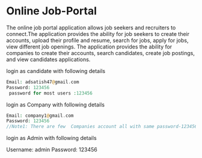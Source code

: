 # Online Job-Portal

The online job portal application allows job seekers and recruiters to connect.The application provides the ability for job seekers to create their accounts, upload their profile and resume, search for jobs, apply for jobs, view different job openings. The application provides the ability for companies to create their accounts, search candidates, create job postings, and view candidates applications.




 login as candidate with following details

```php
Email: adsatish47@gmail.com
Password: 123456
 password for most users :123456

```

 login as Company with following details

```php
Email: company1@gmail.com
Password: 123456
//Note1: There are few  Companies account all with same password-123456

```
login as Admin with following details

Username: admin
Password: 123456



